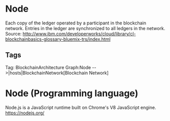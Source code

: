 # Node

Each copy of the ledger operated by a participant in the blockchain network.
Entries in the ledger are synchronized to all ledgers in the network.
Source: http://www.ibm.com/developerworks/cloud/library/cl-blockchainbasics-glossary-bluemix-trs/index.html

## Tags

Tag: BlockchainArchitecture
Graph:Node -->|hosts|BlockchainNetwork[Blockchain Network]

# Node (Programming language)

Node.js is a JavaScript runtime built on Chrome's V8 JavaScript engine. https://nodejs.org/
